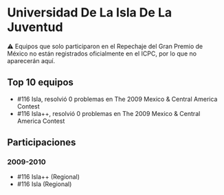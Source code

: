 # Universidad De La Isla De La Juventud

:warning: Equipos que solo participaron en el Repechaje del Gran Premio de México no están registrados oficialmente en el ICPC, por lo que no aparecerán aquí.

## Top 10 equipos

- #116 Isla, resolvió 0 problemas en The 2009 Mexico & Central America Contest
- #116 Isla++, resolvió 0 problemas en The 2009 Mexico & Central America Contest

## Participaciones

### 2009-2010

- #116 Isla++ (Regional)
- #116 Isla (Regional)



